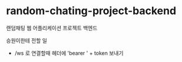 # random-chating-project-backend
랜덤채팅 웹 어플리케이션 프로젝트 백엔드

승원이한테 전할 일
- /ws 로 연결할때 헤더에 'bearer ' + token 보내기
